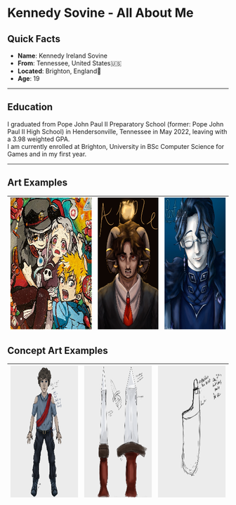 # Kennedy Sovine - All About Me
## Quick Facts
- **Name**: Kennedy Ireland Sovine
- **From**: Tennessee, United States🇺🇸
- **Located**: Brighton, England🏴󠁧󠁢󠁥󠁮󠁧󠁿
- **Age**: 19
***
## Education
I graduated from Pope John Paul II Preparatory School (former: Pope John Paul II High School) in Hendersonville, Tennessee in May 2022, leaving with a 3.98 weighted GPA. <br>
I am currently enrolled at Brighton, University in BSc Computer Science for Games and in my first year.
***
## Art Examples
| <img src="/Art/IMG_0344.JPG" width="300em" height="300em"> | <img src="/Art/IMG_0430.JPG" width="225em" height="300em"> | <img src="/Art/IMG_0434.JPG" width="225em" height="300em"> |
| --- | --- | --- |
## Concept Art Examples
| <img src="/Concept Art/KARMA_PT_CA_1.png" width="300em" height="300em"> | <img src="/Concept Art/KARMA_KNIFE_CA_1.png" width="300em" height="300em"> | <img src="/Concept Art/KARMA_SHEATH_CA_1.png" width="300em" height="300em"> |
| --- | --- | --- |
